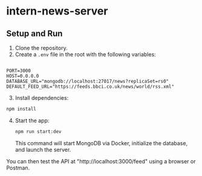 # intern-news-server

## Setup and Run

1. Clone the repository.
2. Create a `.env` file in the root with the following variables:
```

PORT=3000
HOST=0.0.0.0
DATABASE_URL="mongodb://localhost:27017/news?replicaSet=rs0"
DEFAULT_FEED_URL="https://feeds.bbci.co.uk/news/world/rss.xml"

````
3. Install dependencies:
```bash
npm install
````

4. Start the app:

   ```bash
   npm run start:dev
   ```

   This command will start MongoDB via Docker, initialize the database, and launch the server.

You can then test the API at "http://localhost:3000/feed" using a browser or Postman.

